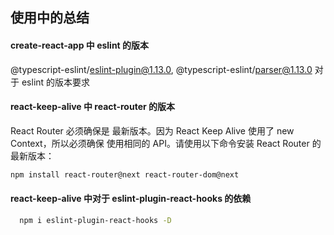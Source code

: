 ## 使用中的总结

#### create-react-app 中 eslint 的版本

@typescript-eslint/eslint-plugin@1.13.0, @typescript-eslint/parser@1.13.0 对于 eslint 的版本要求

#### react-keep-alive 中 react-router 的版本

React Router 必须确保是 最新版本。因为 React Keep Alive 使用了 new Context，所以必须确保 <Router> 使用相同的 API。请使用以下命令安装 React Router 的最新版本：

```bash
npm install react-router@next react-router-dom@next

```

#### react-keep-alive 中对于 eslint-plugin-react-hooks 的依赖

```bash
  npm i eslint-plugin-react-hooks -D
```
